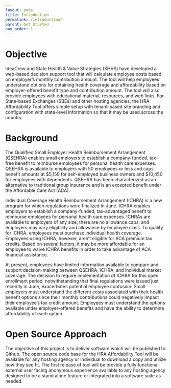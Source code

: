 ```yaml
---
layout: page
title: Introduction
permalink: /introduction/
parent: Get Started
nav_order: 1
---
```


# **Objective**

IdeaCrew and State Health & Value Strategies (SHVS) have developed a web-based decision support tool that will calculate employee costs based on employer’s monthly contribution amount. The tool will help employees understand options for obtaining health coverage and affordability based on employer-offered benefit type and contribution amount.  The tool will also provide employees with educational material, resources, and web links. 
For State-based Exchanges (SBEs) and other hosting agencies, the HRA Affordability Tool offers simple setup with tenant-based site branding and configuration with state-level information so that it may be used across the country. 

# **Background**

The Qualified Small Employer Health Reimbursement Arrangement (QSEHRA) enables small employers to establish a company-funded, tax-free benefit to reimburse employees for personal health care expenses.  QSEHRA is available to employers with 50 employees or less and caps benefit amounts at $5,150 for self-employed business owners and $10,450 for employees with dependents.  QSEHRA has been characterized as an alternative to traditional group insurance and is an excepted benefit under the Affordable Care Act (ACA).

Individual Coverage Health Reimbursement Arrangement (ICHRA) is a new program for which regulations were finalized in June. ICHRA enables employers to establish a company-funded, tax-advantaged benefit to reimburse employees for personal health care expenses.  ICHRAs are available to employers of any size, there are no allowance caps, and employers may vary eligibility and allowance by employee class.  To qualify for ICHRA, employees must purchase individual health coverage.  Employees using ICHRA, however, aren’t eligible for ACA premium tax credits.  Based on several factors, it may be more affordable for an employee to waive ICHRA benefits in order to take advantage of ACA financial assistance.

At present, employees have limited information available to compare and support decision-making between QSEHRA, ICHRA, and individual market coverage. The decision to require implementation of ICHRA for this open enrollment period, notwithstanding that final regulations were issued just recently in June, exacerbates potential employee confusion. Small employers must understand the different costs associated with their health benefit options since their monthly contributions could negatively impact their employee’s tax credit amount.  Employees must understand the options available under employer-offered benefits and have the ability to determine affordability of each option. 

# **Open Source Approach**

The objective of this project is to deliver software which will be published to Github. The open source code base for the HRA Affordability Tool will be available for any hosting agency or individual to download a copy and utilize how they see fit. The first release of tool will be provide a fully functional external user facing anonymous experience available to any hosting agency designed to be a stand alone feature or integrated into a software suite as needed.  
